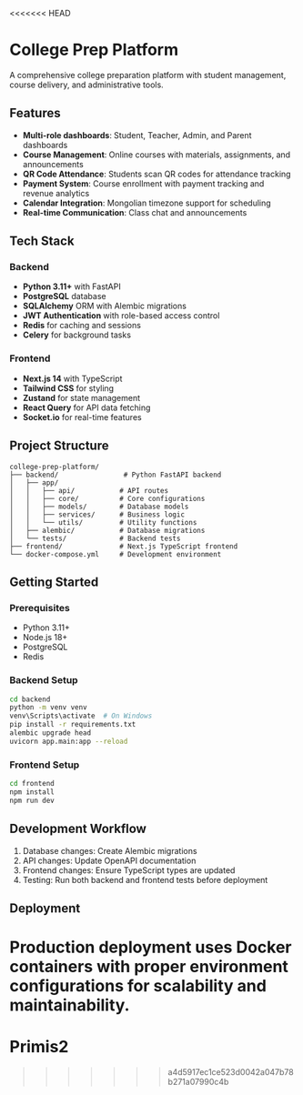 <<<<<<< HEAD
# College Prep Platform

A comprehensive college preparation platform with student management, course delivery, and administrative tools.

## Features

- **Multi-role dashboards**: Student, Teacher, Admin, and Parent dashboards
- **Course Management**: Online courses with materials, assignments, and announcements
- **QR Code Attendance**: Students scan QR codes for attendance tracking
- **Payment System**: Course enrollment with payment tracking and revenue analytics
- **Calendar Integration**: Mongolian timezone support for scheduling
- **Real-time Communication**: Class chat and announcements

## Tech Stack

### Backend

- **Python 3.11+** with FastAPI
- **PostgreSQL** database
- **SQLAlchemy** ORM with Alembic migrations
- **JWT Authentication** with role-based access control
- **Redis** for caching and sessions
- **Celery** for background tasks

### Frontend

- **Next.js 14** with TypeScript
- **Tailwind CSS** for styling
- **Zustand** for state management
- **React Query** for API data fetching
- **Socket.io** for real-time features

## Project Structure

```
college-prep-platform/
├── backend/                # Python FastAPI backend
│   ├── app/
│   │   ├── api/           # API routes
│   │   ├── core/          # Core configurations
│   │   ├── models/        # Database models
│   │   ├── services/      # Business logic
│   │   └── utils/         # Utility functions
│   ├── alembic/           # Database migrations
│   └── tests/             # Backend tests
├── frontend/              # Next.js TypeScript frontend
└── docker-compose.yml     # Development environment
```

## Getting Started

### Prerequisites

- Python 3.11+
- Node.js 18+
- PostgreSQL
- Redis

### Backend Setup

```bash
cd backend
python -m venv venv
venv\Scripts\activate  # On Windows
pip install -r requirements.txt
alembic upgrade head
uvicorn app.main:app --reload
```

### Frontend Setup

```bash
cd frontend
npm install
npm run dev
```

## Development Workflow

1. Database changes: Create Alembic migrations
2. API changes: Update OpenAPI documentation
3. Frontend changes: Ensure TypeScript types are updated
4. Testing: Run both backend and frontend tests before deployment

## Deployment

Production deployment uses Docker containers with proper environment configurations for scalability and maintainability.
=======
# Primis2
>>>>>>> a4d5917ec1ce523d0042a047b78b271a07990c4b
